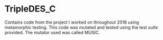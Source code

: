 # TripleDES_C

Contains code from the project I worked on throughout 2018 using metamorphic testing. This code was mutated and tested using the test suite provided. The mutator used was called MUSIC.